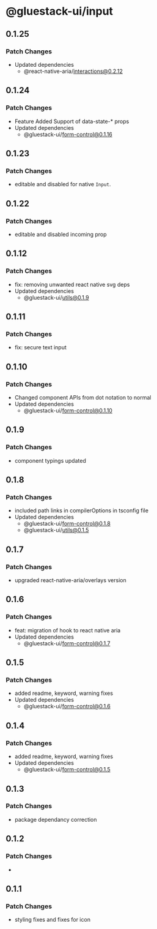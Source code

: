 # @gluestack-ui/input

## 0.1.25

### Patch Changes

- Updated dependencies
  - @react-native-aria/interactions@0.2.12

## 0.1.24

### Patch Changes

- Feature
  Added Support of data-state-\* props
- Updated dependencies
  - @gluestack-ui/form-control@0.1.16

## 0.1.23

### Patch Changes

- editable and disabled for native `Input`.

## 0.1.22

### Patch Changes

- editable and disabled incoming prop

## 0.1.12

### Patch Changes

- fix: removing unwanted react native svg deps
- Updated dependencies
  - @gluestack-ui/utils@0.1.9

## 0.1.11

### Patch Changes

- fix: secure text input

## 0.1.10

### Patch Changes

- Changed component APIs from dot notation to normal
- Updated dependencies
  - @gluestack-ui/form-control@0.1.10

## 0.1.9

### Patch Changes

- component typings updated

## 0.1.8

### Patch Changes

- included path links in compilerOptions in tsconfig file
- Updated dependencies
  - @gluestack-ui/form-control@0.1.8
  - @gluestack-ui/utils@0.1.5

## 0.1.7

### Patch Changes

- upgraded react-native-aria/overlays version

## 0.1.6

### Patch Changes

- feat: migration of hook to react native aria
- Updated dependencies
  - @gluestack-ui/form-control@0.1.7

## 0.1.5

### Patch Changes

- added readme, keyword, warning fixes
- Updated dependencies
  - @gluestack-ui/form-control@0.1.6

## 0.1.4

### Patch Changes

- added readme, keyword, warning fixes
- Updated dependencies
  - @gluestack-ui/form-control@0.1.5

## 0.1.3

### Patch Changes

- package dependancy correction

## 0.1.2

### Patch Changes

-

## 0.1.1

### Patch Changes

- styling fixes and fixes for icon
